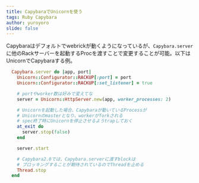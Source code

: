 ```yaml
---
title: CapybaraでUnicornを使う
tags: Ruby Capybara
author: yuroyoro
slide: false
---
```

Capybaraはデフォルトでwebrickが動くようになっているが、`Capybara.server` に他のRackサーバーを起動するProcを渡すことで変更することが可能。以下はUnicornでCapybaraする例。

```rb
  Capybara.server do |app, port|
    Unicorn::Configurator::RACKUP[:port] = port
    Unicorn::Configurator::RACKUP[:set_listener] = true

    # portやworker数は好みで変えてな
    server = Unicorn::HttpServer.new(app, worker_processes: 2)

    # Unicornを起動した場合、Capybaraが動いているProcessが
    # Unicornのmasterとなり、workerがforkされる
    # spec終了時にUnicornを停止させるようtrapしておく
    at_exit do
      server.stop(false)
    end

    server.start

    # Capybara2.0では、Capybara.serverに渡すblockは
    # ブロッキングすることが期待されているのでThreadを止める
    Thread.stop
  end
```

